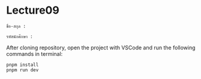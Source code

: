 # Lecture09
```
ชื่อ-สกุล :

รหัสนักศึกษา :
```
After cloning repository, open the project with VSCode and run the following commands in terminal:

```
pnpm install
pnpm run dev

```
